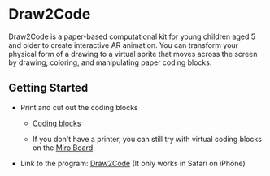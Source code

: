 # Draw2Code

Draw2Code is a paper-based computational kit for young children aged 5 and older to create interactive AR animation. You can transform your physical form of a drawing to a virtual sprite that moves across the screen by drawing, coloring, and manipulating paper coding blocks. 

## Getting Started

- Print and cut out the coding blocks
  - [Coding blocks](https://docs.google.com/presentation/d/1ElkHP1LewVR8UKVX3hVORmDlwr0yeSNmIrRBa_yJFLg/edit?usp=sharing)
  
  - If you don't have a printer, you can still try with virtual coding blocks on the [Miro Board](https://miro.com/app/board/o9J_ko0adOg=/)
- Link to the program: [Draw2Code](http://hyejinim.github.io/draw2code) (It only works in Safari on iPhone)

  
